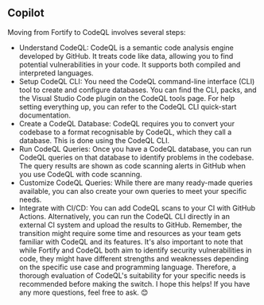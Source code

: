 ## Copilot
Moving from Fortify to CodeQL involves several steps:
- Understand CodeQL: CodeQL is a semantic code analysis engine developed by GitHub. It treats code like data, allowing you to find potential vulnerabilities in your code. It supports both compiled and interpreted languages.
- Setup CodeQL CLI: You need the CodeQL command-line interface (CLI) tool to create and configure databases. You can find the CLI, packs, and the Visual Studio Code plugin on the CodeQL tools page. For help setting everything up, you can refer to the CodeQL CLI quick-start documentation.
- Create a CodeQL Database: CodeQL requires you to convert your codebase to a format recognisable by CodeQL, which they call a database. This is done using the CodeQL CLI.
- Run CodeQL Queries: Once you have a CodeQL database, you can run CodeQL queries on that database to identify problems in the codebase. The query results are shown as code scanning alerts in GitHub when you use CodeQL with code scanning.
- Customize CodeQL Queries: While there are many ready-made queries available, you can also create your own queries to meet your specific needs.
- Integrate with CI/CD: You can add CodeQL scans to your CI with GitHub Actions. Alternatively, you can run the CodeQL CLI directly in an external CI system and upload the results to GitHub.
Remember, the transition might require some time and resources as your team gets familiar with CodeQL and its features. It's also important to note that while Fortify and CodeQL both aim to identify security vulnerabilities in code, they might have different strengths and weaknesses depending on the specific use case and programming language. Therefore, a thorough evaluation of CodeQL's suitability for your specific needs is recommended before making the switch.
I hope this helps! If you have any more questions, feel free to ask. 😊
